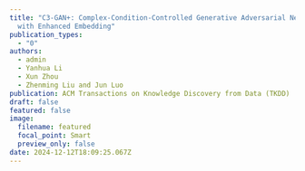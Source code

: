 ```yaml
---
title: "C3-GAN+: Complex-Condition-Controlled Generative Adversarial Networks
  with Enhanced Embedding"
publication_types:
  - "0"
authors:
  - admin
  - Yanhua Li
  - Xun Zhou
  - Zhenming Liu and Jun Luo
publication: ACM Transactions on Knowledge Discovery from Data (TKDD)
draft: false
featured: false
image:
  filename: featured
  focal_point: Smart
  preview_only: false
date: 2024-12-12T18:09:25.067Z
---
```

